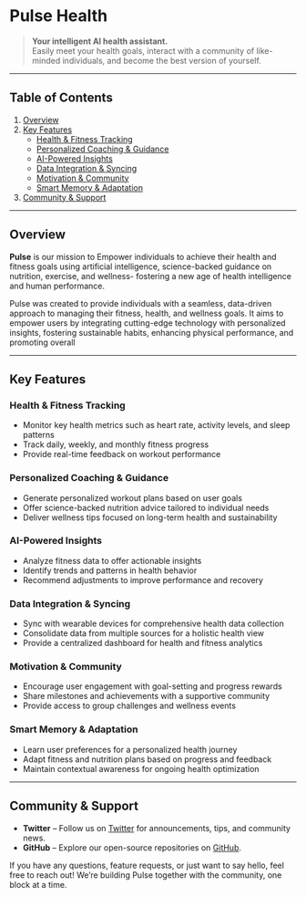 # Pulse Health

> **Your intelligent AI health assistant.**  
> Easily meet your health goals, interact with a community of like-minded individuals, and become the best version of yourself.

---

## Table of Contents

1. [Overview]([#overview])  
2. [Key Features]([#key-features])  
   - [Health & Fitness Tracking](#health--fitness-tracking[https://github.com/PulseHealthAI/PulseHealth/edit/main/README.md?plain=1#L43])  
   - [Personalized Coaching & Guidance]([#personalized-coaching--guidance])  
   - [AI-Powered Insights]([#ai-powered-insights])  
   - [Data Integration & Syncing]([#data-integration--syncing])
   - [Motivation & Community]([#motivation--community])
   - [Smart Memory & Adaptation]([#smart-memory--adaptation])
3. [Community & Support]([#community--support])  

---

## Overview

**Pulse** is our mission to Empower individuals to achieve
their health and fitness goals using artificial
intelligence, science-backed guidance on
nutrition, exercise, and wellness- fostering a
new age of health intelligence and human
performance.

Pulse was created to provide individuals with a
seamless, data-driven approach to managing their
fitness, health, and wellness goals. It aims to
empower users by integrating cutting-edge
technology with personalized insights,
fostering sustainable habits, enhancing
physical performance, and promoting overall

---

## Key Features

### Health & Fitness Tracking
- Monitor key health metrics such as heart rate, activity levels, and sleep patterns
- Track daily, weekly, and monthly fitness progress
- Provide real-time feedback on workout performance

### Personalized Coaching & Guidance
- Generate personalized workout plans based on user goals
- Offer science-backed nutrition advice tailored to individual needs
- Deliver wellness tips focused on long-term health and sustainability

### AI-Powered Insights
- Analyze fitness data to offer actionable insights
- Identify trends and patterns in health behavior
- Recommend adjustments to improve performance and recovery

### Data Integration & Syncing
- Sync with wearable devices for comprehensive health data collection
- Consolidate data from multiple sources for a holistic health view
- Provide a centralized dashboard for health and fitness analytics

### Motivation & Community
- Encourage user engagement with goal-setting and progress rewards
- Share milestones and achievements with a supportive community
- Provide access to group challenges and wellness events

### Smart Memory & Adaptation
- Learn user preferences for a personalized health journey
- Adapt fitness and nutrition plans based on progress and feedback
- Maintain contextual awareness for ongoing health optimization

---

## Community & Support

- **Twitter** – Follow us on [Twitter](https://x.com/Pulse) for announcements, tips, and community news.
- **GitHub** – Explore our open-source repositories on [GitHub](https://github.com/PulseHealthAI).  

If you have any questions, feature requests, or just want to say hello, feel free to reach out! We’re building Pulse together with the community, one block at a time.
